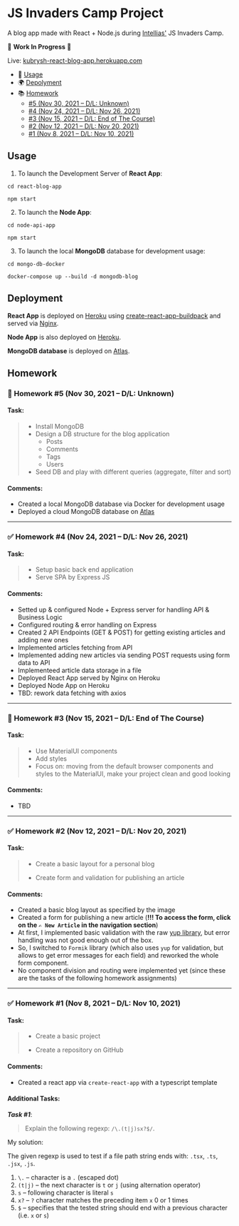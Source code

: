 # JS Invaders Camp Project

A blog app made with React + Node.js during [Intellias'](https://www.intellias.ua) JS Invaders Camp.

🚧 **Work In Progress** 🚧

Live: [kubrysh-react-blog-app.herokuapp.com](https://kubrysh-react-blog-app.herokuapp.com)

- 🔌 [Usage](#usage)
- 🌍 [Depolyment](#deployment)
- 📚 [Homework](#homework)
  - [#5 (Nov 30, 2021 – D/L: Unknown)](#-homework-5-nov-30-2021--dl-unknown)
  - [#4 (Nov 24, 2021 – D/L: Nov 26, 2021)](#-homework-4-nov-24-2021--dl-nov-26-2021)
  - [#3 (Nov 15, 2021 – D/L: End of The Course)](#-homework-3-nov-15-2021--dl-end-of-the-course)
  - [#2 (Nov 12, 2021 – D/L: Nov 20, 2021)](#-homework-2-nov-12-2021--dl-nov-20-2021)
  - [#1 (Nov 8, 2021 – D/L: Nov 10, 2021)](#-homework-1-nov-8-2021--dl-nov-10-2021)

## Usage

1. To launch the Development Server of **React App**:

`cd react-blog-app`

`npm start`

2. To launch the **Node App**:

`cd node-api-app`

`npm start`

3. To launch the local **MongoDB** database for development usage:

`cd mongo-db-docker`

`docker-compose up --build -d mongodb-blog`

## Deployment

**React App** is deployed on [Heroku](https://kubrysh-react-blog-app.herokuapp.com) using [create-react-app-buildpack](https://github.com/mars/create-react-app-buildpack) and served via [Nginx](https://nginx.org/en/).

**Node App** is also deployed on [Heroku](https://kubrysh-node-api-app.herokuapp.com).

**MongoDB database** is deployed on [Atlas](https://www.mongodb.com/atlas/database).

## Homework

### 🔘 Homework #5 (Nov 30, 2021 – D/L: Unknown)

#### Task:

> * Install MongoDB
> * Design a DB structure for the blog application
>   * Posts
>   * Comments
>   * Tags
>   * Users
> * Seed DB and play with different queries (aggregate, filter and sort)

#### Comments:

* Created a local MongoDB database via Docker for development usage
* Deployed a cloud MongoDB database on [Atlas](https://www.mongodb.com/atlas/database)

---

### ✅ Homework #4 (Nov 24, 2021 – D/L: Nov 26, 2021)

#### Task:

> * Setup basic back end application
> * Serve SPA by Express JS

#### Comments:

* Setted up & configured Node + Express server for handling API & Business Logic
* Configured routing & error handling on Express
* Created 2 API Endpoints (GET & POST) for getting existing articles and adding new ones
* Implemented articles fetching from API
* Implemented adding new articles via sending POST requests using form data to API
* Implementeed article data storage in a file
* Deployed React App served by Nginx on Heroku
* Deployed Node App on Heroku
* TBD: rework data fetching with axios

---

### 🔘 Homework #3 (Nov 15, 2021 – D/L: End of The Course)

#### Task:

> * Use MaterialUI components
> * Add styles
> * Focus on: moving from the default browser components and styles to the MaterialUI, make your project clean and good looking

#### Comments:

* TBD

---

### ✅ Homework #2 (Nov 12, 2021 – D/L: Nov 20, 2021)

#### Task:

> * Create a basic layout for a personal blog
>
> * Create form and validation for publishing an article

#### Comments:

* Created a basic blog layout as specified by the image
* Created a form for publishing a new article (**!!! To access the form, click on the `✍️ New Article` in the navigation section**)
* At first, I implemented basic validation with the raw [yup library](https://www.npmjs.com/package/yup), but error handling was not good enough out of the box.
* So, I switched to `Formik` library (which also uses `yup` for validation, but allows to get error messages for each field) and reworked the whole form component.
* No component division and routing were implemented yet (since these are the tasks of the following homework assignments)

---

### ✅ Homework #1 (Nov 8, 2021 – D/L: Nov 10, 2021)

#### Task:

> * Create a basic project
>
> * Create a repository on GitHub

#### Comments:

* Created a react app via `create-react-app` with a typescript template


#### Additional Tasks:

***Task #1***:
> Explain the following regexp: `/\.(t|j)sx?$/`.

My solution:

The given regexp is used to test if a file path string ends with: `.tsx`, `.ts`, `.jsx`, `.js`.

1. `\.` – character is a `.` (escaped dot)
2. `(t|j)` – the next character is `t` or `j` (using alternation operator)
3. `s` – following character is literal `s`
4. `x?` – `?` character matches the preceding item `x` 0 or 1 times
5. `$` – specifies that the tested string should end with a previous character (i.e. `x` or `s`)
